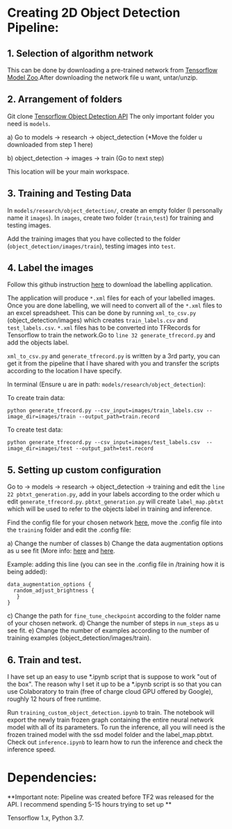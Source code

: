 # Creating 2D Object Detection Pipeline:


## 1. Selection of algorithm network

This can be done by downloading a pre-trained network from [Tensorflow Model Zoo](https://github.com/tensorflow/models/blob/master/research/object_detection/g3doc/tf1_detection_zoo.md).After downloading the network file u want, untar/unzip.

## 2. Arrangement of folders

Git clone [Tensorflow Object Detection API](https://github.com/tensorflow/models)
The only important folder you need is `models`.

a) Go to models -> research -> object_detection (*Move the folder u downloaded from step 1 here)

b) object_detection -> images -> train (Go to next step)

This location will be your main workspace.

## 3. Training and Testing Data

In `models/research/object_detection/`, create an empty folder (I personally name it `images`). In `images`, create two folder (`train`,`test`) for training and testing images.

Add the training images that you have collected to the folder (`object_detection/images/train`), testing images into `test`.

## 4. Label the images

Follow this github instruction [here](https://github.com/tzutalin/labelImg) to download the labelling application.

The application will produce `*.xml` files for each of your labelled images. Once you are done labelling, we will need to convert all of 
the `*.xml` files to an excel spreadsheet. This can be done by running `xml_to_csv.py` (object_detection/images) which creates `train_labels.csv` 
and `test_labels.csv`. `*.xml` files has to be converted into TFRecords for Tensorflow to train the network.Go to `line 32 generate_tfrecord.py`
and add the objects label.

`xml_to_csv.py` and `generate_tfrecord.py` is written by a 3rd party, you can get it from the pipeline that I have shared with you and transfer the scripts according to the location I have specify.

In terminal (Ensure u are in path: `models/research/object_detection`): 

To create train data:

```
python generate_tfrecord.py --csv_input=images/train_labels.csv --image_dir=images/train --output_path=train.record
```

To create test data:

```
python generate_tfrecord.py --csv_input=images/test_labels.csv  --image_dir=images/test --output_path=test.record

```

## 5. Setting up custom configuration

Go to -> models -> research -> object_detection -> training and edit the `line 22 pbtxt_generation.py`, add in your labels according to the order which u edit `generate_tfrecord.py`. `pbtxt_generation.py` will create `label_map.pbtxt` which will be used to refer to the objects label in training and inference.

Find the config file for your chosen network [here](https://github.com/tensorflow/models/tree/master/research/object_detection/samples/configs), 
move the .config file into the `training` folder and edit the .config file:

a) Change the number of classes
b) Change the data augmentation options as u see fit (More info: [here](https://github.com/tensorflow/models/blob/master/research/object_detection/protos/preprocessor.proto ) and [here](https://github.com/tensorflow/models/blob/master/research/object_detection/core/preprocessor.py).

Example: adding this line (you can see in the .config file in /training how it is being added):
```
data_augmentation_options {
  random_adjust_brightness {
   }
}
```

c) Change the path for `fine_tune_checkpoint` according to the folder name of your chosen network.
d) Change the number of steps in `num_steps` as u see fit.
e) Change the number of examples according to the number of training examples (object_detection/images/train).


## 6. Train and test.

I have set up an easy to use *.ipynb script that is suppose to work "out of the box". The reason why I set it up to be a *.ipynb script is so that you can use Colaboratory to train (free of charge cloud GPU offered by Google), roughly 12 hours of free runtime.

Run `training_custom_object_detection.ipynb` to train. The notebook will export the newly train frozen graph containing the entire neural network model with all of its parameters. To run the inference, all you will need is the frozen trained model with the ssd model folder and the label_map.pbtxt. Check out `inference.ipynb` to learn how to run the inference and check the inference speed.



# Dependencies:

**Important note: Pipeline was created before TF2 was released for the API. I recommend spending 5-15 hours trying to set up ** 

Tensorflow 1.x, Python 3.7.
